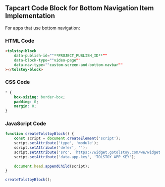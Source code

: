 ## Tapcart Code Block for Bottom Navigation Item Implementation

For apps that use bottom navigation:

### HTML Code

```html
<tolstoy-block
    data-publish-id=""**PROJECT_PUBLISH_ID**""
    data-block-type=""video-page""
    data-nav-type=""custom-screen-and-bottom-navbar""
></tolstoy-block>
```

### CSS Code

```css
* {
    box-sizing: border-box;
    padding: 0;
    margin: 0;
}
```

### JavaScript Code

```javascript
function createTolstoyBlock() {
    const script = document.createElement('script');
    script.setAttribute('type', 'module');
    script.setAttribute('defer', '');
    script.setAttribute('src', 'https://widget.gotolstoy.com/we/widget.js');
    script.setAttribute('data-app-key', 'TOLSTOY_APP_KEY');
    
    document.head.appendChild(script);
}

createTolstoyBlock();
```
